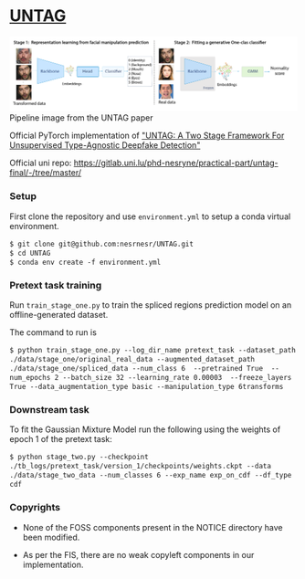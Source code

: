 # [UNTAG]()
![UNTAG: pipeline image from UNTAG paper](image.png)
Pipeline image from the UNTAG paper

Official PyTorch implementation of ["UNTAG: A Two Stage Framework For
Unsupervised Type-Agnostic Deepfake Detection"](https://ieeexplore.ieee.org/document/10095983)

Official uni repo: https://gitlab.uni.lu/phd-nesryne/practical-part/untag-final/-/tree/master/ 


### Setup
First clone the repository and use `environment.yml` to setup a conda virtual environment.
```
$ git clone git@github.com:nesrnesr/UNTAG.git
$ cd UNTAG
$ conda env create -f environment.yml
```

### Pretext task training
Run `train_stage_one.py` to train the spliced regions prediction model on an offline-generated dataset.

The command to run is 
```
$ python train_stage_one.py --log_dir_name pretext_task --dataset_path ./data/stage_one/original_real_data --augmented_dataset_path ./data/stage_one/spliced_data --num_class 6  --pretrained True  --num_epochs 2 --batch_size 32 --learning_rate 0.00003  --freeze_layers True --data_augmentation_type basic --manipulation_type 6transforms
```


### Downstream task
To fit the Gaussian Mixture Model run the following using the weights of epoch 1 of the pretext task:
```
$ python stage_two.py --checkpoint ./tb_logs/pretext_task/version_1/checkpoints/weights.ckpt --data ./data/stage_two_data --num_classes 6 --exp_name exp_on_cdf --df_type cdf 
```

### Copyrights

- None of the FOSS components present in the NOTICE directory have been modified.

- As per the FIS, there are no weak copyleft components in our implementation.